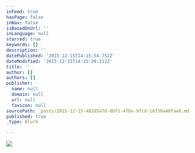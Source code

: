 ```yaml
---
inFeed: true
hasPage: false
inNav: false
isBasedOnUrl: ''
inLanguage: null
starred: true
keywords: []
description: ''
datePublished: '2015-12-15T14:15:54.752Z'
dateModified: '2015-12-15T14:15:30.112Z'
title: ''
author: []
authors: []
publisher:
  name: null
  domain: null
  url: null
  favicon: null
sourcePath: _posts/2015-12-15-482d5a7d-8bf1-4fbe-9fcd-18f30a40fae8.md
published: true
_type: Blurb

---
```

![](https://the-grid-user-content.s3-us-west-2.amazonaws.com/fb71b5a8-3d7d-4732-9d9a-bc271e1150c1.jpg)